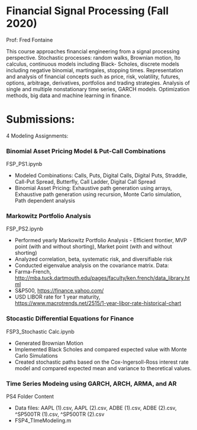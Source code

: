 # Financial Signal Processing (Fall 2020)

Prof: Fred Fontaine

This course approaches financial engineering from a signal processing perspective. Stochastic processes: random walks, Brownian motion, Ito calculus, continuous models
including Black- Scholes, discrete models including negative binomial, martingales, stopping times. Representation and analysis of financial concepts such as price, risk,
volatility, futures, options, arbitrage, derivatives, portfolios and trading strategies. Analysis of single and multiple nonstationary time series, GARCH models.
Optimization methods, big data and machine learning in finance.



# Submissions:
4 Modeling Assignments:
### Binomial Asset Pricing Model \& Put-Call Combinations
FSP_PS1.ipynb 
* Modeled Combinations: Calls, Puts, Digital Calls, Digital Puts, Straddle, Call-Put Spread, Butterfly, Call Ladder, Digital Call Spread 
* Binomial Asset Pricing: Exhaustive path generation using arrays, Exhaustive path generation using recursion, Monte Carlo simulation, Path dependent analysis 


### Markowitz Portfolio Analysis
FSP_PS2.ipynb 
* Performed yearly Markowitz Portfolio Analysis - Efficient frontier, MVP point (with and without shorting), Market point (with and without shorting)
* Analyzed correlation, beta, systematic risk, and diversifiable risk
* Conducted eigenvalue analysis on the covariance matrix. 
Data: 
* Farma-French, http://mba.tuck.dartmouth.edu/pages/faculty/ken.french/data_library.html
* S\&P500, https://finance.yahoo.com/
* USD LIBOR rate for 1 year maturity, https://www.macrotrends.net/2515/1-year-libor-rate-historical-chart
 
### Stocastic Differential Equations for Finance
FSP3_Stochastic Calc.ipynb 
* Generated Brownian Motion
* Implemented Black Scholes and compared expected value with Monte Carlo Simulations
* Created stochastic paths based on the Cox-Ingersoll-Ross interest rate model and compared expected mean and variance to theoretical values.

### Time Series Modeing using GARCH, ARCH, ARMA, and AR
PS4 Folder Content
  * Data files: AAPL (1).csv, AAPL (2).csv, ADBE (1).csv, ADBE (2).csv, ^SP500TR (1).csv, ^SP500TR (2).csv
  * FSP4_TImeModeling.m 




